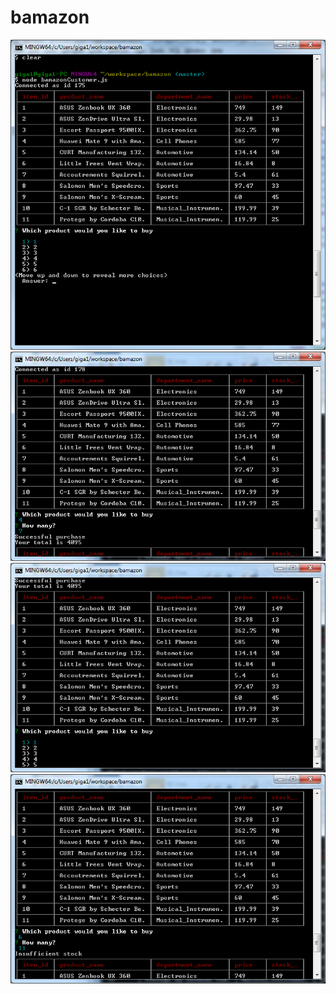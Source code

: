 # bamazon

![ShowingItems](https://github.com/romanbrito/bamazon/blob/master/ShowItems_01.png)
![PurchaseTotal](https://github.com/romanbrito/bamazon/blob/master/Purchase_Total_03.png)
![TableUpdated](https://github.com/romanbrito/bamazon/blob/master/TableUpdated_02.png)
![InsufficientStock](https://github.com/romanbrito/bamazon/blob/master/insufficientStock_04.png)

